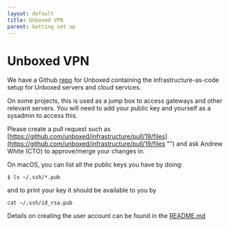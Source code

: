 ```yaml
---
layout: default
title: Unboxed VPN
parent: Getting set up
---
```


# Unboxed VPN

We have a Github [repo](https://github.com/unboxed/infrastructure "‌") for Unboxed containing the infrastructure-as-code setup for Unboxed servers and cloud services.

On some projects, this is used as a jump box to access gateways and other relevant servers. You will need to add your public key and yourself as a sysadmin to access this.

Please create a pull request such as [https://github.com/unboxed/infrastructure/pull/19/files](https://github.com/unboxed/infrastructure/pull/19/files "‌") and ask Andrew White (CTO) to approve/merge your changes in.

On macOS, you can list all the public keys you have by doing:

`$ ls ~/.ssh/*.pub`

and to print your key it should be available to you by

`cat ~/.ssh/id_rsa.pub`

Details on creating the user account can be found in the [README.md](https://github.com/unboxed/infrastructure/tree/main/vpn#unboxed-vpn-server "‌")

